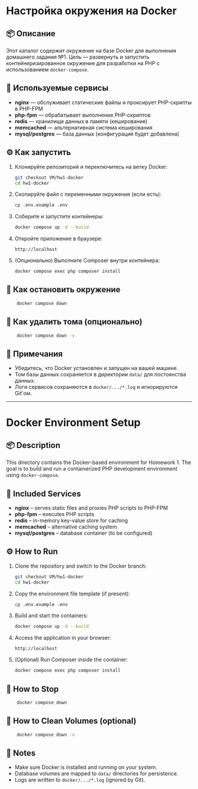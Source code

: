 # Настройка окружения на Docker

## 📦 Описание

Этот каталог содержит окружение на базе Docker для выполнения домашнего задания №1.
Цель — развернуть и запустить контейнеризированное окружение для разработки на PHP с использованием `docker-compose`.

## 📁 Используемые сервисы

* **nginx** — обслуживает статические файлы и проксирует PHP-скрипты в PHP-FPM
* **php-fpm** — обрабатывает выполнение PHP-скриптов
* **redis** — хранилище данных в памяти (кеширование)
* **memcached** — альтернативная система кеширования
* **mysql/postgres** — база данных (конфигурация будет добавлена)

## ⚙️ Как запустить

1. Клонируйте репозиторий и переключитесь на ветку Docker:

   ```bash
   git checkout VM/hw1-docker
   cd hw1-docker
   ```

2. Скопируйте файл с переменными окружения (если есть):

   ```bash
   cp .env.example .env
   ```

3. Соберите и запустите контейнеры:

   ```bash
   docker compose up -d --build
   ```

4. Откройте приложение в браузере:

   ```
   http://localhost
   ```

5. (Опционально) Выполните Composer внутри контейнера:

   ```bash
   docker compose exec php composer install
   ```

## 🛑 Как остановить окружение

```bash
    docker compose down
```

## 🧹 Как удалить тома (опционально)

```bash
    docker compose down -v
```

## 📝 Примечания

* Убедитесь, что Docker установлен и запущен на вашей машине.
* Том базы данных сохраняется в директории `data/` для постоянства данных.
* Логи сервисов сохраняются в `docker/.../*.log` и игнорируются Git'ом.

---


# Docker Environment Setup

## 📦 Description

This directory contains the Docker-based environment for Homework 1.
The goal is to build and run a containerized PHP development environment using `docker-compose`.

## 📁 Included Services

* **nginx** – serves static files and proxies PHP scripts to PHP-FPM
* **php-fpm** – executes PHP scripts
* **redis** – in-memory key-value store for caching
* **memcached** – alternative caching system
* **mysql/postgres** – database container (to be configured)

## ⚙️ How to Run

1. Clone the repository and switch to the Docker branch:

   ```bash
   git checkout VM/hw1-docker
   cd hw1-docker
   ```

2. Copy the environment file template (if present):

   ```bash
   cp .env.example .env
   ```

3. Build and start the containers:

   ```bash
   docker compose up -d --build
   ```

4. Access the application in your browser:

   ```
   http://localhost
   ```

5. (Optional) Run Composer inside the container:

   ```bash
   docker compose exec php composer install
   ```

## 🛑 How to Stop

```bash
    docker compose down
```

## 🧹 How to Clean Volumes (optional)

```bash
    docker compose down -v
```

## 📝 Notes

* Make sure Docker is installed and running on your system.
* Database volumes are mapped to `data/` directories for persistence.
* Logs are written to `docker/.../*.log` (ignored by Git).
